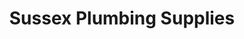 ---
title: "Sussex Plumbing Supplies"
url: /bexhill-on-sea/sussex-plumbing-supplies/
shop: Baustoffe
---